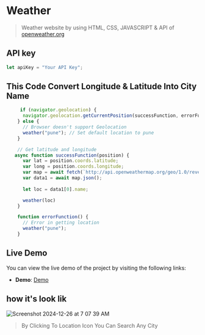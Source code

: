 # Weather 
> Weather website by using HTML, CSS, JAVASCRIPT & API of [openweather.org](https://openweathermap.org/current)

## API key 
```javascript
let apiKey = "Your API Key";
```

## This Code Convert Longitude & Latitude Into City Name
```javascript
     if (navigator.geolocation) {
      navigator.geolocation.getCurrentPosition(successFunction, errorFunction);
    } else {
      // Browser doesn't support Geolocation
      weather("pune"); // Set default location to pune
    }

    // Get latitude and longitude
   async function successFunction(position) {
      var lat = position.coords.latitude;
      var long = position.coords.longitude;
      var map = await fetch(`http://api.openweathermap.org/geo/1.0/reverse?lat=${lat}&lon=${long}&limit=5&appid=${apiKey}`)
      var data1 = await map.json();
      
      let loc = data1[0].name;

      weather(loc)
    }

    function errorFunction() {
      // Error in getting location
      weather("pune"); 
    }
```
## Live Demo

You can view the live demo of the project by visiting the following links:

- **Demo**: [Demo](https://kaushalsahu07.github.io/Templates/weather-app/index.html)


## how it's look lik
![Screenshot 2024-12-26 at 7 07 39 AM](https://github.com/user-attachments/assets/4b0664f1-f9ee-4e5b-9a20-d47678c229c7)

> By Clicking To Location Icon You Can Search Any City
